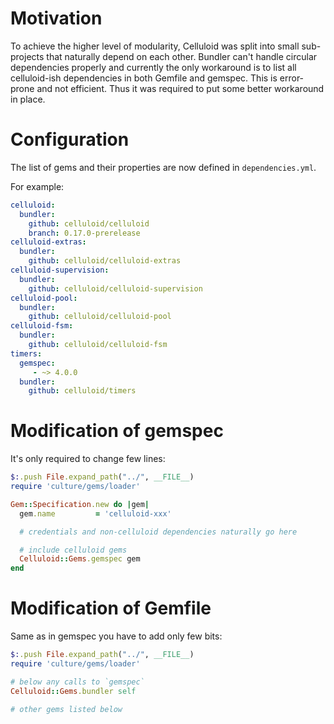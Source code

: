 # Motivation
To achieve the higher level of modularity, Celluloid was split into small sub-projects that naturally depend on each other.
Bundler can't handle circular dependencies properly and currently the only workaround is to list all celluloid-ish dependencies in both Gemfile and gemspec.
This is error-prone and not efficient. Thus it was required to put some better workaround in place.

# Configuration
The list of gems and their properties are now defined in `dependencies.yml`.

For example:

```yml
celluloid:
  bundler:
    github: celluloid/celluloid
    branch: 0.17.0-prerelease
celluloid-extras:
  bundler:
    github: celluloid/celluloid-extras
celluloid-supervision:
  bundler:
    github: celluloid/celluloid-supervision
celluloid-pool:
  bundler:
    github: celluloid/celluloid-pool
celluloid-fsm:
  bundler:
    github: celluloid/celluloid-fsm
timers:
  gemspec:
     - ~> 4.0.0
  bundler:
    github: celluloid/timers
```

# Modification of gemspec
It's only required to change few lines:
```ruby
$:.push File.expand_path("../", __FILE__)
require 'culture/gems/loader'

Gem::Specification.new do |gem|
  gem.name         = 'celluloid-xxx'

  # credentials and non-celluloid dependencies naturally go here

  # include celluloid gems
  Celluloid::Gems.gemspec gem
end

```

# Modification of Gemfile
Same as in gemspec you have to add only few bits:
```ruby
$:.push File.expand_path("../", __FILE__)
require 'culture/gems/loader'

# below any calls to `gemspec`
Celluloid::Gems.bundler self

# other gems listed below
```
